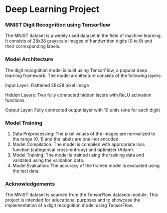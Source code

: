 # Deep Learning Project

### MNIST Digit Recognition using Tensorflow
The MNIST dataset is a widely used dataset in the field of machine learning. It consists of 28x28 grayscale images of handwritten digits (0 to 9) and their corresponding labels.


### Model Architecture
The digit recognition model is built using TensorFlow, a popular deep learning framework. The model architecture consists of the following layers:

Input Layer: Flattened 28x28 pixel image

Hidden Layers: Two fully connected hidden layers with ReLU activation functions

Output Layer: Fully connected output layer with 10 units (one for each digit)


### Model Training
1. Data Preprocessing: The pixel values of the images are normalized to the range [0, 1] and the labels are one-hot encoded.
2. Model Compilation: The model is compiled with appropriate loss function (categorical cross-entropy) and optimizer (Adam).
3. Model Training: The model is trained using the training data and validated using the validation data.
4. Model Evaluation: The accuracy of the trained model is evaluated using the test data.

### Acknowledgements
The MNIST dataset is sourced from the TensorFlow datasets module. This project is intended for educational purposes and to showcase the implementation of a digit recognition model using TensorFlow.
